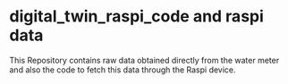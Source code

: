 # digital_twin_raspi_code and raspi data
This Repository contains raw data obtained directly from the water meter and also the code to fetch this data through the Raspi device.

